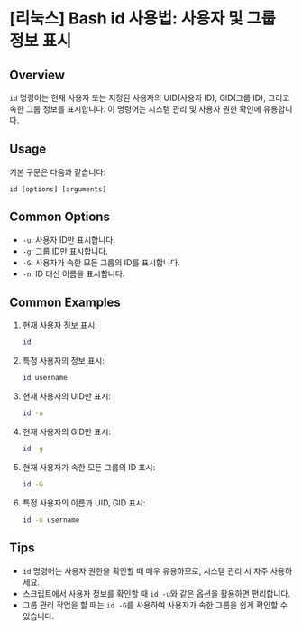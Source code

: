 # [리눅스] Bash id 사용법: 사용자 및 그룹 정보 표시

## Overview
`id` 명령어는 현재 사용자 또는 지정된 사용자의 UID(사용자 ID), GID(그룹 ID), 그리고 속한 그룹 정보를 표시합니다. 이 명령어는 시스템 관리 및 사용자 권한 확인에 유용합니다.

## Usage
기본 구문은 다음과 같습니다:
```
id [options] [arguments]
```

## Common Options
- `-u`: 사용자 ID만 표시합니다.
- `-g`: 그룹 ID만 표시합니다.
- `-G`: 사용자가 속한 모든 그룹의 ID를 표시합니다.
- `-n`: ID 대신 이름을 표시합니다.

## Common Examples
1. 현재 사용자 정보 표시:
   ```bash
   id
   ```

2. 특정 사용자의 정보 표시:
   ```bash
   id username
   ```

3. 현재 사용자의 UID만 표시:
   ```bash
   id -u
   ```

4. 현재 사용자의 GID만 표시:
   ```bash
   id -g
   ```

5. 현재 사용자가 속한 모든 그룹의 ID 표시:
   ```bash
   id -G
   ```

6. 특정 사용자의 이름과 UID, GID 표시:
   ```bash
   id -n username
   ```

## Tips
- `id` 명령어는 사용자 권한을 확인할 때 매우 유용하므로, 시스템 관리 시 자주 사용하세요.
- 스크립트에서 사용자 정보를 확인할 때 `id -u`와 같은 옵션을 활용하면 편리합니다.
- 그룹 관리 작업을 할 때는 `id -G`를 사용하여 사용자가 속한 그룹을 쉽게 확인할 수 있습니다.